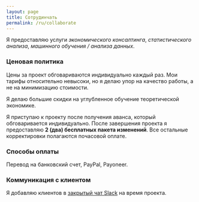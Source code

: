 ```yaml
---
layout: page
title: Сотрудинчать 
permalink: /ru/collaborate 
---
```


Я предоставляю услуги _экономического консалтинга_, _статистического анализа_, _машинного обучения / анализа данных_. 

### Ценовая политика
Цены за проект обговариваются индивидуально каждый раз. Мои тарифы относительно невысоки, но я делаю упор на качество работы, а не на минимизацию стоимости. 

Я делаю большие скидки на углубленное обучение теоретической экономике. 

Я приступаю к проекту после получения аванса, который обговаривается индивидуально. После завершения проекта я предоставляю **2 (два) бесплатных пакета изменений**. Все остальные корректировки полагаются почасовой оплате.

### Способы оплаты
Перевод на банковский счет, PayPal, Payoneer.


### Коммуникация с клиентом
Я добавляю клиентов в [закрытый чат Slack](http://ravshansk.slack.com) на время проекта.
